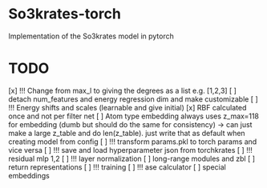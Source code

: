 # So3krates-torch
Implementation of the So3krates model in pytorch

# TODO

[x] !!! Change from max_l to giving the degrees as a list e.g. [1,2,3]
[ ] detach num_features and energy regression dim and make customizable
[ ] !!! Energy shifts and scales (learnable and give initial)
[x] RBF calculated once and not per filter net
[ ] Atom type embedding always uses z_max=118 for embedding (dumb but should do the same for consistency) -> can just make a large z_table and do len(z_table). just write that as default when creating model from config
[ ] !!! transform params.pkl to torch params and vice versa
[ ] !!! save and load hyperparameter json from torchkrates
[ ] !!! residual mlp 1,2
[ ] !!! layer normalization
[ ] long-range modules and zbl
[ ] return representations
[ ] !!! training
[ ] !!! ase calculator
[ ] special embeddings